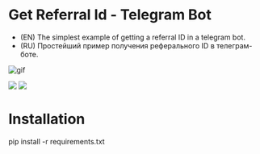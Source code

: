 # Get Referral Id - Telegram Bot
- (EN) The simplest example of getting a referral ID in a telegram bot.
- (RU) Простейший пример получения реферального ID в телеграм-боте.

![gif](https://github.com/Criblle/Get_Referral_ID/assets/97399458/482df2af-c1ce-461e-9303-818d11fedbef)

![](https://img.shields.io/badge/3.10.11-PYTHON-4169E1) ![](https://img.shields.io/badge/2.25.1-AIOGRAM-f10f00)


# Installation
pip install -r requirements.txt
